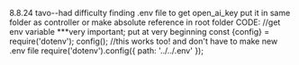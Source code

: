 8.8.24
tavo--had difficulty finding .env file to get open_ai_key
    put it in same folder as controller or make absolute reference in root folder
    CODE:
    //get env variable ***very important; put at very beginning
    const {config} = require('dotenv');
    config();
    //this works too! and don't have to make new .env file
    require('dotenv').config({ path: '../../.env' });
    